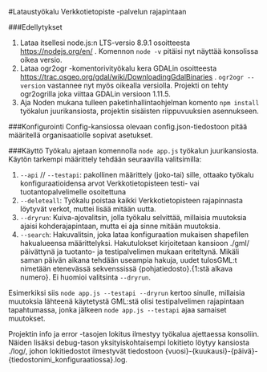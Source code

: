 #Lataustyökalu Verkkotietopiste -palvelun rajapintaan

###Edellytykset
1. Lataa itsellesi node.js:n LTS-versio 8.9.1 osoitteesta https://nodejs.org/en/ . Komennon `node -v` pitäisi nyt näyttää konsolissa oikea versio. 
2. Lataa ogr2ogr -komentorivityökalu kera GDALin osoitteesta https://trac.osgeo.org/gdal/wiki/DownloadingGdalBinaries . `ogr2ogr --version` vastannee nyt myös oikealla versiolla. Projekti on tehty ogr2ogrilla joka viittaa GDALin versioon 1.11.5.
3. Aja Noden mukana tulleen paketinhallintaohjelman komento `npm install` työkalun juurikansiosta, projektin sisäisten riippuvuuksien asennukseen.

###Konfigurointi
Config-kansiossa olevaan config.json-tiedostoon pitää määritellä organisaatiolle sopivat asetukset.

###Käyttö
Työkalu ajetaan komennolla `node app.js` työkalun juurikansiosta. Käytön tarkempi määrittely tehdään seuraavilla valitsimilla:
1. `--api` // `--testapi`: pakollinen määrittely (joko-tai) sille, ottaako työkalu konfiguraatioidensa arvot Verkkotietopisteen testi- vai tuotantopalvelimelle osoitettuna
2. `--deleteall`: Työkalu poistaa kaikki Verkkotietopisteen rajapinnasta löytyvät verkot, muttei lisää mitään uutta.
3. `--dryrun`: Kuiva-ajovalitsin, jolla työkalu selvittää, millaisia muutoksia ajaisi kohderajapintaan, mutta ei aja sinne mitään muutoksia.
4. `--search`: Hakuvalitsin, joka lataa konfiguraation mukaisen shapefilen hakualueensa määrittelyksi. Hakutulokset kirjoitetaan kansioon ./gml/ päivättynä ja tuotanto- ja testipalvelimen mukaan eriteltynä. Mikäli saman päivän aikana tehdään useampia hakuja, uudet tulosGML:t nimetään etenevässä sekvenssissä {pohjatiedosto}.{1:stä alkava numero}. Ei huomioi valitsinta `--dryrun`.  

Esimerkiksi siis `node app.js --testapi --dryrun` kertoo sinulle, millaisia muutoksia lähteenä käytetystä GML:stä olisi testipalvelimen rajapintaan tapahtumassa, jonka jälkeen `node app.js --testapi` ajaa samaiset muutokset. 

Projektin info ja error -tasojen lokitus ilmestyy työkalua ajettaessa konsoliin. Näiden lisäksi debug-tason yksityiskohtaisempi lokitieto löytyy kansiosta ./log/, johon lokitiedostot ilmestyvät tiedostoon {vuosi}-{kuukausi}-{päivä}-{tiedostonimi_konfiguraatiossa}.log.